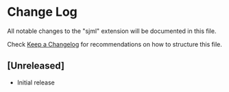 # Change Log

All notable changes to the "sjml" extension will be documented in this file.

Check [Keep a Changelog](http://keepachangelog.com/) for recommendations on how to structure this file.

## [Unreleased]

- Initial release